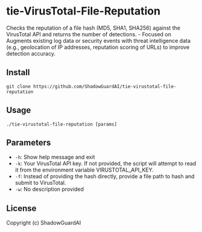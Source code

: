 # tie-VirusTotal-File-Reputation
Checks the reputation of a file hash (MD5, SHA1, SHA256) against the VirusTotal API and returns the number of detections. - Focused on Augments existing log data or security events with threat intelligence data (e.g., geolocation of IP addresses, reputation scoring of URLs) to improve detection accuracy.

## Install
`git clone https://github.com/ShadowGuardAI/tie-virustotal-file-reputation`

## Usage
`./tie-virustotal-file-reputation [params]`

## Parameters
- `-h`: Show help message and exit
- `-k`: Your VirusTotal API key.  If not provided, the script will attempt to read it from the environment variable VIRUSTOTAL_API_KEY.
- `-f`: Instead of providing the hash directly, provide a file path to hash and submit to VirusTotal.
- `-w`: No description provided

## License
Copyright (c) ShadowGuardAI
